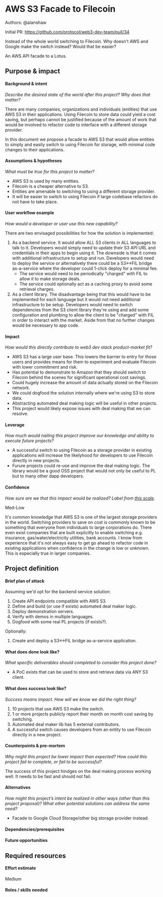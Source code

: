 # AWS S3 Facade to Filecoin

Authors: @alanshaw

Initial PR: https://github.com/protocol/web3-dev-team/pull/34

Instead of the whole world switching to Filecoin. Why doesn't AWS and Google make the switch instead? Would that be easier?

An AWS API facade to a Lotus.

<!--
This template is for a proposal/brief/pitch for a significant project to be undertaken by a Web3 Dev project team.
The goal of project proposals is to help us decide which work to take on, which things are more valuable than other things.
-->
<!--
A proposal should contain enough detail for others to understand how this project contributes to our team’s mission of product-market fit
for our unified stack of protocols, what is included in scope of the project, where to get started if a project team were to take this on,
and any other information relevant for prioritizing this project against others.
It does not need to describe the work in much detail. Most technical design and planning would take place after a proposal is adopted.
Good project scope aims for ~3-5 engineers for 1-3 months (though feel free to suggest larger-scoped projects anyway). 
Projects do not include regular day-to-day maintenance and improvement work, e.g. on testing, tooling, validation, code clarity, refactors for future capability, etc.
-->
<!--
For ease of discussion in PRs, consider breaking lines after every sentence or long phrase.
-->

## Purpose &amp; impact 
#### Background &amp; intent
_Describe the desired state of the world after this project? Why does that matter?_
<!--
Outline the status quo, including any relevant context on the problem you’re seeing that this project should solve. Wherever possible, include pains or problems that you’ve seen users experience to help motivate why solving this problem works towards top-line objectives. 
-->

There are many companies, organizations and individuals (entities) that use AWS S3 in their applications. Using Filecoin to store data could yield a cost saving, but perhaps cannot be justified because of the amount of work that would be involved to refactor code to interface with a different storage provider.

In this document we propose a facade to AWS S3 that would allow entities to simply and easily switch to using Filecoin for storage, with minimal code changes to their applications.

#### Assumptions &amp; hypotheses
_What must be true for this project to matter?_
<!--(bullet list)-->

* AWS S3 is used by many entities.
* Filecoin is a cheaper alternative to S3.
* Entities are amenable to switching to using a different storage provider.
* It will be easier to switch to using Filecoin if large codebase refactors do not have to take place.

#### User workflow example
_How would a developer or user use this new capability?_
<!--(short paragraph)-->

There are two envisaged possibilities for how the solution is implemented:

1. As a backend service. It would allow ALL S3 clients in ALL languages to talk to it. Developers would simply need to update their S3 API URL and credentials in their apps to begin using it. The downside is that it comes with additional infrastructure to setup and run. Developers would need to deploy the service or alternatively there could be a S3<->FIL bridge as-a-service where the developer could 1-click deploy for a minimal fee.
    * The service would need to be periodically "charged" with FIL to allow it to make storage deals.
    * The service could optionally act as a caching proxy to avoid some retrieval charges.
2. As a client library. The disadvantage being that this would have to be implemented for each language but it would not need additional infrastructure to be setup. Developers would need to switch dependencies from the S3 client library they're using and add some configuration and plumbing to allow the client to be "charged" with FIL in order to interact with the market. Aside from that no further changes would be necessary to app code.

#### Impact
_How would this directly contribute to web3 dev stack product-market fit?_

<!--
Explain how this addresses known challenges or opportunities.
What awesome potential impact/outcomes/results will we see if we nail this project?
-->

* AWS S3 has a large user base. This lowers the barrier to entry for those users and provides means for them to experiment and evaluate Filecoin with lower commitment and risk.
* Has potential to demonstrate to Amazon that they should switch to Filecoin behind the scenes for significant operational cost savings.
* Could hugely increase the amount of data actually stored on the Filecoin network.
* We could dogfood the solution internally where we're using S3 to store data.
* Abstracting automated deal making logic will be useful in other projects.
* This project would likely expose issues with deal making that we can resolve.

#### Leverage
_How much would nailing this project improve our knowledge and ability to execute future projects?_

<!--
Explain the opportunity or leverage point for our subsequent velocity/impact (e.g. by speeding up development, enabling more contributors, etc)
-->

* A successful switch to using Filecoin as a storage provider in existing applications will increase the likelyhood for developers to use Filecoin directly in new projects.
* Furure projects could re-use and improve the deal making logic. The library would be a good OSS project that would not only be useful to PL but to many other dapp developers.

#### Confidence
_How sure are we that this impact would be realized? Label from [this scale](https://medium.com/@nimay/inside-product-introduction-to-feature-priority-using-ice-impact-confidence-ease-and-gist-5180434e5b15)_.

<!--Explain why this rating-->

Med-Low

It's common knowledge that AWS S3 is one of the largest storage providers in the world. Switching providers to save on cost is commonly known to be something that everyone from individuals to large corporations do. There even exist companies that are built explicitly to enable switching e.g. insurance, gas/water/electricity utilities, bank accounts. I know from experience that it's not always easy to get go ahead to refactor code in existing applications when confidence in the change is low or unknown. This is especially true in larger companies.

## Project definition
#### Brief plan of attack

<!--Briefly describe the milestones/steps/work needed for this project-->

Assuming we'd opt for the backend service solution:

1. Create API endpoints compatible with AWS S3.
1. Define and build (or use if exists) automated deal maker logic.
1. Deploy demonstration servers.
1. Verify with demos in multiple languages.
1. Dogfood with some real PL projects (if exists?).

Optionally:

1. Create and deploy a S3<->FIL bridge as-a-service application.

#### What does done look like?
_What specific deliverables should completed to consider this project done?_

* A PoC exists that can be used to store and retrieve data via ANY S3 client.

####  What does success look like?
_Success means impact. How will we know we did the right thing?_

<!--
Provide success criteria. These might include particular metrics, desired changes in the types of bug reports being filed, desired changes in qualitative user feedback (measured via surveys, etc), etc.
-->

1. 10 projects that use AWS S3 make the switch.
1. 1 or more projects publicly report their month on month cost saving by switching.
1. Automated deal maker lib has 5 external contributors.
1. A successful switch causes developers from an entity to use Filecoin directly in a new project.

#### Counterpoints &amp; pre-mortem
_Why might this project be lower impact than expected? How could this project fail to complete, or fail to be successful?_

The success of this project hindges on the deal making process working well. It needs to be fast and should not fail.

#### Alternatives
_How might this project’s intent be realized in other ways (other than this project proposal)? What other potential solutions can address the same need?_

* Facade to Google Cloud Storage/other big storage provider instead.

#### Dependencies/prerequisites
<!--List any other projects that are dependencies/prerequisites for this project that is being pitched.-->

#### Future opportunities
<!--What future projects/opportunities could this project enable?-->

## Required resources

#### Effort estimate
<!--T-shirt size rating of the size of the project. If the project might require external collaborators/teams, please note in the roles/skills section below). 
For a team of 3-5 people with the appropriate skills:
- Small, 1-2 weeks
- Medium, 3-5 weeks
- Large, 6-10 weeks
- XLarge, >10 weeks
Describe any choices and uncertainty in this scope estimate. (E.g. Uncertainty in the scope until design work is complete, low uncertainty in execution thereafter.)
-->

Medium

#### Roles / skills needed
<!--Describe the knowledge/skill-sets and team that are needed for this project (e.g. PM, docs, protocol or library expertise, design expertise, etc.). If this project could be externalized to the community or a team outside PL's direct employment, please note that here.-->
